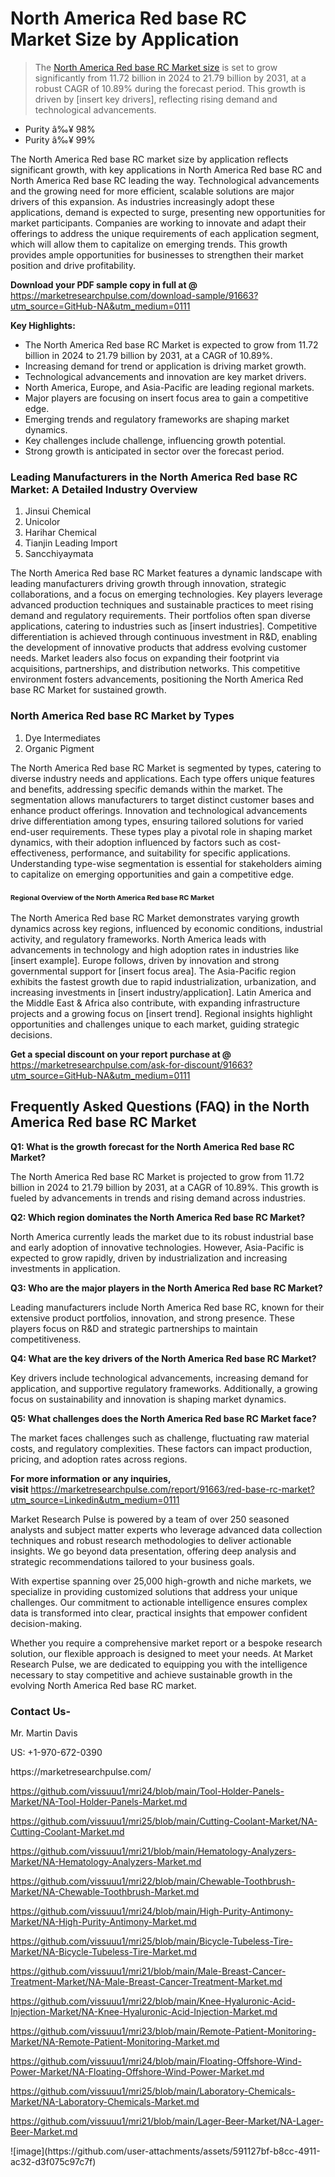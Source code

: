 <h1>North America Red base RC Market&nbsp;Size by Application</h1><blockquote><p>The <a href="https://marketresearchpulse.com/download-sample/91663?utm_source=GitHub-NA&amp;utm_medium=0111">North America Red base RC Market size</a> is set to grow significantly from 11.72 billion in 2024 to 21.79 billion by 2031, at a robust CAGR of 10.89% during the forecast period. This growth is driven by [insert key drivers], reflecting rising demand and technological advancements.</p></blockquote><ul><li>Purity â‰¥ 98%<li> Purity â‰¥ 99%</li></ul><p>The North America Red base RC market size by application reflects significant growth, with key applications in North America Red base RC and North America Red base RC leading the way. Technological advancements and the growing need for more efficient, scalable solutions are major drivers of this expansion. As industries increasingly adopt these applications, demand is expected to surge, presenting new opportunities for market participants. Companies are working to innovate and adapt their offerings to address the unique requirements of each application segment, which will allow them to capitalize on emerging trends. This growth provides ample opportunities for businesses to strengthen their market position and drive profitability.</p><p><strong>Download your PDF sample copy in full at @ </strong><a href="https://marketresearchpulse.com/download-sample/91663?utm_source=GitHub-NA&amp;utm_medium=0111">https://marketresearchpulse.com/download-sample/91663?utm_source=GitHub-NA&amp;utm_medium=0111</a></p><p><strong>Key Highlights: </strong></p><ul><li>The North America Red base RC Market is expected to grow from 11.72 billion in 2024 to 21.79 billion by 2031, at a CAGR of 10.89%.</li><li>Increasing demand for trend or application is driving market growth.</li><li>Technological advancements and innovation are key market drivers.</li><li>North America, Europe, and Asia-Pacific are leading regional markets.</li><li>Major players are focusing on insert focus area to gain a competitive edge.</li><li>Emerging trends and regulatory frameworks are shaping market dynamics.</li><li>Key challenges include challenge, influencing growth potential.</li><li>Strong growth is anticipated in sector over the forecast period.</li></ul><h3>Leading Manufacturers in the North America Red base RC Market: A Detailed Industry Overview</h3><ol><li>Jinsui Chemical</li><li>Unicolor</li><li>Harihar Chemical</li><li>Tianjin Leading Import</li><li>Sancchiyaymata</li></ol><div class="flex max-w-full flex-col flex-grow"><div class="min-h-8 text-message flex w-full flex-col items-end gap-2 whitespace-normal break-words [.text-message+&amp;]:mt-5" dir="auto" data-message-author-role="assistant" data-message-id="fd8432e4-4910-450d-b182-61b7bfb0a01f" data-message-model-slug="gpt-4o"><div class="flex w-full flex-col gap-1 empty:hidden first:pt-[3px]"><div class="markdown prose w-full break-words dark:prose-invert light"><p>The North America Red base RC Market features a dynamic landscape with leading manufacturers driving growth through innovation, strategic collaborations, and a focus on emerging technologies. Key players leverage advanced production techniques and sustainable practices to meet rising demand and regulatory requirements. Their portfolios often span diverse applications, catering to industries such as [insert industries]. Competitive differentiation is achieved through continuous investment in R&amp;D, enabling the development of innovative products that address evolving customer needs. Market leaders also focus on expanding their footprint via acquisitions, partnerships, and distribution networks. This competitive environment fosters advancements, positioning the North America Red base RC Market for sustained growth.</p></div></div></div></div><h3>North America Red base RC Market by Types</h3><ol><li>Dye Intermediates<li> Organic Pigment</li></ol><div class="flex max-w-full flex-col flex-grow"><div class="min-h-8 text-message flex w-full flex-col items-end gap-2 whitespace-normal break-words [.text-message+&amp;]:mt-5" dir="auto" data-message-author-role="assistant" data-message-id="084470be-0bb7-4664-bddf-5156b4f41249" data-message-model-slug="gpt-4o-mini"><div class="flex w-full flex-col gap-1 empty:hidden first:pt-[3px]"><div class="markdown prose w-full break-words dark:prose-invert light"><p>The North America Red base RC Market is segmented by types, catering to diverse industry needs and applications. Each type offers unique features and benefits, addressing specific demands within the market. The segmentation allows manufacturers to target distinct customer bases and enhance product offerings. Innovation and technological advancements drive differentiation among types, ensuring tailored solutions for varied end-user requirements. These types play a pivotal role in shaping market dynamics, with their adoption influenced by factors such as cost-effectiveness, performance, and suitability for specific applications. Understanding type-wise segmentation is essential for stakeholders aiming to capitalize on emerging opportunities and gain a competitive edge.</p></div></div></div></div><h3><span style="font-size: 11px;">Regional Overview of the North America Red base RC Market</span></h3><div class="flex max-w-full flex-col flex-grow"><div class="min-h-8 text-message flex w-full flex-col items-end gap-2 whitespace-normal break-words [.text-message+&amp;]:mt-5" dir="auto" data-message-author-role="assistant" data-message-id="e9038762-ce64-4e30-91c9-9bd413514231" data-message-model-slug="gpt-4o-mini"><div class="flex w-full flex-col gap-1 empty:hidden first:pt-[3px]"><div class="markdown prose w-full break-words dark:prose-invert light"><p>The North America Red base RC Market demonstrates varying growth dynamics across key regions, influenced by economic conditions, industrial activity, and regulatory frameworks. North America leads with advancements in technology and high adoption rates in industries like [insert example]. Europe follows, driven by innovation and strong governmental support for [insert focus area]. The Asia-Pacific region exhibits the fastest growth due to rapid industrialization, urbanization, and increasing investments in [insert industry/application]. Latin America and the Middle East &amp; Africa also contribute, with expanding infrastructure projects and a growing focus on [insert trend]. Regional insights highlight opportunities and challenges unique to each market, guiding strategic decisions.</p></div></div></div></div><p><strong>Get a special discount on your report purchase at @ </strong><a href="https://marketresearchpulse.com/ask-for-discount/91663?utm_source=GitHub-NA&amp;utm_medium=0111">https://marketresearchpulse.com/ask-for-discount/91663?utm_source=GitHub-NA&amp;utm_medium=0111</a></p><h2>Frequently Asked Questions (FAQ) in the North America Red base RC Market</h2><p><strong>Q1: What is the growth forecast for the North America Red base RC Market?</strong></p><p>The North America Red base RC Market is projected to grow from 11.72 billion in 2024 to 21.79 billion by 2031, at a CAGR of 10.89%. This growth is fueled by advancements in trends and rising demand across industries.</p><p><strong>Q2: Which region dominates the North America Red base RC Market?</strong></p><p>North America currently leads the market due to its robust industrial base and early adoption of innovative technologies. However, Asia-Pacific is expected to grow rapidly, driven by industrialization and increasing investments in application.</p><p><strong>Q3: Who are the major players in the North America Red base RC Market?</strong></p><p>Leading manufacturers include North America Red base RC, known for their extensive product portfolios, innovation, and strong presence. These players focus on R&amp;D and strategic partnerships to maintain competitiveness.</p><p><strong>Q4: What are the key drivers of the North America Red base RC Market?</strong></p><p>Key drivers include technological advancements, increasing demand for application, and supportive regulatory frameworks. Additionally, a growing focus on sustainability and innovation is shaping market dynamics.</p><p><strong>Q5: What challenges does the North America Red base RC Market face?</strong></p><p>The market faces challenges such as challenge, fluctuating raw material costs, and regulatory complexities. These factors can impact production, pricing, and adoption rates across regions.</p><p><strong>For more information or any inquiries, visit&nbsp;</strong><a href="https://marketresearchpulse.com/report/91663/red-base-rc-market?utm_source=Linkedin&utm_medium=0111">https://marketresearchpulse.com/report/91663/red-base-rc-market?utm_source=Linkedin&utm_medium=0111</a></p><p>Market Research Pulse is powered by a team of over 250 seasoned analysts and subject matter experts who leverage advanced data collection techniques and robust research methodologies to deliver actionable insights. We go beyond data presentation, offering deep analysis and strategic recommendations tailored to your business goals.</p><p>With expertise spanning over 25,000 high-growth and niche markets, we specialize in providing customized solutions that address your unique challenges. Our commitment to actionable intelligence ensures complex data is transformed into clear, practical insights that empower confident decision-making.</p><p>Whether you require a comprehensive market report or a bespoke research solution, our flexible approach is designed to meet your needs. At Market Research Pulse, we are dedicated to equipping you with the intelligence necessary to stay competitive and achieve sustainable growth in the evolving North America Red base RC market.</p><h3><strong>Contact Us-</strong></h3><p>Mr. Martin Davis</p><p>US: +1-970-672-0390</p><p>https://marketresearchpulse.com/</p><p><a href="https://github.com/vissuuu1/mri24/blob/main/Tool-Holder-Panels-Market/NA-Tool-Holder-Panels-Market.md">https://github.com/vissuuu1/mri24/blob/main/Tool-Holder-Panels-Market/NA-Tool-Holder-Panels-Market.md</a></p><p><a href="https://github.com/vissuuu1/mri25/blob/main/Cutting-Coolant-Market/NA-Cutting-Coolant-Market.md">https://github.com/vissuuu1/mri25/blob/main/Cutting-Coolant-Market/NA-Cutting-Coolant-Market.md</a></p><p><a href="https://github.com/vissuuu1/mri21/blob/main/Hematology-Analyzers-Market/NA-Hematology-Analyzers-Market.md">https://github.com/vissuuu1/mri21/blob/main/Hematology-Analyzers-Market/NA-Hematology-Analyzers-Market.md</a></p><p><a href="https://github.com/vissuuu1/mri22/blob/main/Chewable-Toothbrush-Market/NA-Chewable-Toothbrush-Market.md">https://github.com/vissuuu1/mri22/blob/main/Chewable-Toothbrush-Market/NA-Chewable-Toothbrush-Market.md</a></p><p><a href="https://github.com/vissuuu1/mri24/blob/main/High-Purity-Antimony-Market/NA-High-Purity-Antimony-Market.md">https://github.com/vissuuu1/mri24/blob/main/High-Purity-Antimony-Market/NA-High-Purity-Antimony-Market.md</a></p><p><a href="https://github.com/vissuuu1/mri25/blob/main/Bicycle-Tubeless-Tire-Market/NA-Bicycle-Tubeless-Tire-Market.md">https://github.com/vissuuu1/mri25/blob/main/Bicycle-Tubeless-Tire-Market/NA-Bicycle-Tubeless-Tire-Market.md</a></p><p><a href="https://github.com/vissuuu1/mri21/blob/main/Male-Breast-Cancer-Treatment-Market/NA-Male-Breast-Cancer-Treatment-Market.md">https://github.com/vissuuu1/mri21/blob/main/Male-Breast-Cancer-Treatment-Market/NA-Male-Breast-Cancer-Treatment-Market.md</a></p><p><a href="https://github.com/vissuuu1/mri22/blob/main/Knee-Hyaluronic-Acid-Injection-Market/NA-Knee-Hyaluronic-Acid-Injection-Market.md">https://github.com/vissuuu1/mri22/blob/main/Knee-Hyaluronic-Acid-Injection-Market/NA-Knee-Hyaluronic-Acid-Injection-Market.md</a></p><p><a href="https://github.com/vissuuu1/mri23/blob/main/Remote-Patient-Monitoring-Market/NA-Remote-Patient-Monitoring-Market.md">https://github.com/vissuuu1/mri23/blob/main/Remote-Patient-Monitoring-Market/NA-Remote-Patient-Monitoring-Market.md</a></p><p><a href="https://github.com/vissuuu1/mri24/blob/main/Floating-Offshore-Wind-Power-Market/NA-Floating-Offshore-Wind-Power-Market.md">https://github.com/vissuuu1/mri24/blob/main/Floating-Offshore-Wind-Power-Market/NA-Floating-Offshore-Wind-Power-Market.md</a></p><p><a href="https://github.com/vissuuu1/mri25/blob/main/Laboratory-Chemicals-Market/NA-Laboratory-Chemicals-Market.md">https://github.com/vissuuu1/mri25/blob/main/Laboratory-Chemicals-Market/NA-Laboratory-Chemicals-Market.md</a></p><p><a href="https://github.com/vissuuu1/mri21/blob/main/Lager-Beer-Market/NA-Lager-Beer-Market.md">https://github.com/vissuuu1/mri21/blob/main/Lager-Beer-Market/NA-Lager-Beer-Market.md</a></p>
![image](https://github.com/user-attachments/assets/591127bf-b8cc-4911-ac32-d3f075c97c7f)

